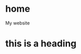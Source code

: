 # home
My website
<html>
  <head>
    <title>
      hello
     </title>
   </head>
  <body>
    <h1>this is a heading</h1>
   </body>
  </html>
